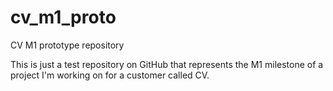 cv_m1_proto
===========

CV M1 prototype repository

This is just a test repository on GitHub that represents the M1 milestone of a project I'm working
on for a customer called CV.
